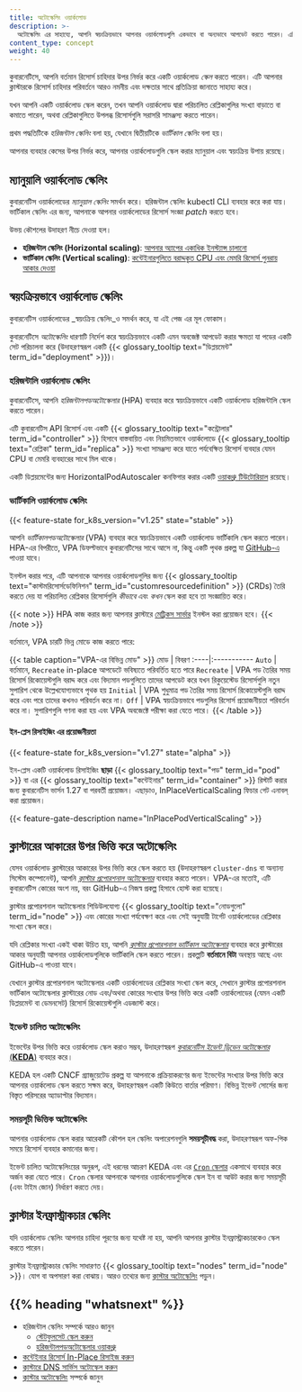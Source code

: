 ```yaml
---
title: অটোস্কেলিং ওয়ার্কলোড
description: >-
  অটোস্কেলিং এর সাহায্যে, আপনি স্বয়ংক্রিয়ভাবে আপনার ওয়ার্কলোডগুলি একভাবে বা অন্যভাবে আপডেট করতে পারেন। এটি আপনার ক্লাস্টারকে রিসোর্স চাহিদার পরিবর্তনে আরও নমনীয় এবং দক্ষতার সাথে প্রতিক্রিয়া জানাতে সাহায্য করে।
content_type: concept
weight: 40
---
```


<!-- overview -->

কুবারনেটিসে, আপনি বর্তমান রিসোর্স চাহিদার উপর নির্ভর করে একটি ওয়ার্কলোড _স্কেল_ করতে পারেন।
এটি আপনার ক্লাস্টারকে রিসোর্স চাহিদার পরিবর্তনে আরও নমনীয় এবং দক্ষতার সাথে প্রতিক্রিয়া জানাতে সাহায্য করে।

যখন আপনি একটি ওয়ার্কলোড স্কেল করেন, তখন আপনি ওয়ার্কলোড দ্বারা পরিচালিত রেপ্লিকাগুলির সংখ্যা বাড়াতে বা কমাতে পারেন,
অথবা রেপ্লিকাগুলিতে উপলব্ধ রিসোর্সগুলি সরাসরি সামঞ্জস্য করতে পারেন।

প্রথম পদ্ধতিটিকে _হরিজন্টাল স্কেলিং_ বলা হয়, যেখানে দ্বিতীয়টিকে 
_ভার্টিকাল স্কেলিং_ বলা হয়।

আপনার ব্যবহার কেসের উপর নির্ভর করে, আপনার ওয়ার্কলোডগুলি স্কেল করার ম্যানুয়াল এবং স্বয়ংক্রিয় উপায় রয়েছে।

<!-- body -->

## ম্যানুয়ালি ওয়ার্কলোড স্কেলিং

কুবারনেটিস ওয়ার্কলোডের _ম্যানুয়াল স্কেলিং_ সমর্থন করে। হরিজন্টাল স্কেলিং kubectl CLI ব্যবহার করে করা যায়।
ভার্টিকাল স্কেলিং এর জন্য, আপনাকে আপনার ওয়ার্কলোডের
রিসোর্স সংজ্ঞা _patch_ করতে হবে।

উভয় কৌশলের উদাহরণ নীচে দেওয়া হল।

- **হরিজন্টাল স্কেলিং (Horizontal scaling)**: [আপনার অ্যাপের একাধিক ইনস্ট্যান্স চালানো](/docs/tutorials/kubernetes-basics/scale/scale-intro/)
- **ভার্টিকাল স্কেলিং (Vertical scaling)**: [কন্টেইনারগুলিতে বরাদ্দকৃত CPU এবং মেমরি রিসোর্স পুনরায় আকার দেওয়া](/docs/tasks/configure-pod-container/resize-container-resources)

## স্বয়ংক্রিয়ভাবে ওয়ার্কলোড স্কেলিং

কুবারনেটিস ওয়ার্কলোডের _স্বয়ংক্রিয় স্কেলিং_ও সমর্থন করে, যা এই পেজ এর মূল ফোকাস।

কুবারনেটিসে _অটোস্কেলিং_ ধারণাটি নির্দেশ করে স্বয়ংক্রিয়ভাবে 
একটি এমন অবজেক্ট আপডেট করার ক্ষমতা যা
পডের একটি সেট পরিচালনা করে (উদাহরণস্বরূপ একটি {{< glossary_tooltip text="ডিপ্লয়মেন্ট" term_id="deployment" >}})।

### হরিজন্টালি ওয়ার্কলোড স্কেলিং

কুবারনেটিসে, আপনি _হরিজন্টালপডঅটোস্কেলার_ (HPA) ব্যবহার করে স্বয়ংক্রিয়ভাবে একটি ওয়ার্কলোড হরিজন্টালি স্কেল করতে পারেন।

এটি কুবারনেটিস API রিসোর্স এবং একটি {{< glossary_tooltip text="কন্ট্রোলার" term_id="controller" >}} হিসাবে বাস্তবায়িত
এবং নিয়মিতভাবে ওয়ার্কলোডে {{< glossary_tooltip text="রেপ্লিকা" term_id="replica" >}} সংখ্যা সামঞ্জস্য করে
যাতে পর্যবেক্ষিত রিসোর্স ব্যবহার যেমন CPU বা মেমরি ব্যবহারের সাথে মিল থাকে।

একটি ডিপ্লয়মেন্টের জন্য HorizontalPodAutoscaler কনফিগার করার একটি [ওয়াকথ্রু টিউটোরিয়াল](/docs/tasks/run-application/horizontal-pod-autoscale-walkthrough) রয়েছে।

### ভার্টিকালি ওয়ার্কলোড স্কেলিং

{{< feature-state for_k8s_version="v1.25" state="stable" >}}

আপনি _ভার্টিকালপডঅটোস্কেলার_ (VPA) ব্যবহার করে স্বয়ংক্রিয়ভাবে একটি ওয়ার্কলোড ভার্টিকালি স্কেল করতে পারেন।
HPA-এর বিপরীতে, VPA ডিফল্টভাবে কুবারনেটিসের সাথে আসে না, কিন্তু একটি পৃথক প্রকল্প
যা [GitHub-এ](https://github.com/kubernetes/autoscaler/tree/9f87b78df0f1d6e142234bb32e8acbd71295585a/vertical-pod-autoscaler) পাওয়া যাবে।

ইনস্টল করার পরে, এটি আপনাকে আপনার ওয়ার্কলোডগুলির জন্য {{< glossary_tooltip text="কাস্টমরিসোর্সডেফিনিশন" term_id="customresourcedefinition" >}}
(CRDs) তৈরি করতে দেয় যা পরিচালিত রেপ্লিকার রিসোর্সগুলি _কীভাবে_ এবং _কখন_ স্কেল করা হবে তা সংজ্ঞায়িত করে।

{{< note >}}
HPA কাজ করার জন্য আপনার ক্লাস্টারে [মেট্রিকস সার্ভার](https://github.com/kubernetes-sigs/metrics-server)
ইনস্টল করা প্রয়োজন হবে।
{{< /note >}}

বর্তমানে, VPA চারটি ভিন্ন মোডে কাজ করতে পারে:

{{< table caption="VPA-এর বিভিন্ন মোড" >}}
মোড | বিবরণ
:----|:-----------
`Auto` | বর্তমানে, `Recreate` in-place আপডেটে ভবিষ্যতে পরিবর্তিত হতে পারে
`Recreate` | VPA পড তৈরির সময় রিসোর্স রিকোয়েস্টগুলি বরাদ্দ করে এবং বিদ্যমান পডগুলিতে তাদের আপডেট করে যখন রিকুয়েস্টেড রিসোর্সগুলি নতুন সুপারিশ থেকে উল্লেখযোগ্যভাবে পৃথক হয়
`Initial` | VPA শুধুমাত্র পড তৈরির সময় রিসোর্স রিকোয়েস্টগুলি বরাদ্দ করে এবং পরে তাদের কখনও পরিবর্তন করে না।
`Off` | VPA স্বয়ংক্রিয়ভাবে পডগুলির রিসোর্স প্রয়োজনীয়তা পরিবর্তন করে না। সুপারিশগুলি গণনা করা হয় এবং VPA অবজেক্টে পরীক্ষা করা যেতে পারে।
{{< /table >}}

#### ইন-প্লেস রিসাইজিং এর প্রয়োজনীয়তা

{{< feature-state for_k8s_version="v1.27" state="alpha" >}}

ইন-প্লেস একটি ওয়ার্কলোড রিসাইজিং **ছাড়া** {{< glossary_tooltip text="পড" term_id="pod" >}} 
বা এর {{< glossary_tooltip text="কন্টেইনার" term_id="container" >}} রিস্টার্ট করার জন্য কুবারনেটিস ভার্সন 1.27 বা পরবর্তী প্রয়োজন।
এছাড়াও, InPlaceVerticalScaling ফিচার গেট এনাবল্ করা প্রয়োজন।

{{< feature-gate-description name="InPlacePodVerticalScaling" >}}

## ক্লাস্টারের আকারের উপর ভিত্তি করে অটোস্কেলিং

যেসব ওয়ার্কলোড ক্লাস্টারের আকারের উপর ভিত্তি করে স্কেল করতে হয় (উদাহরণস্বরূপ `cluster-dns` বা অন্যান্য সিস্টেম কম্পোনেন্ট), 
আপনি [_ক্লাস্টার প্রপোরশনাল অটোস্কেলার_](https://github.com/kubernetes-sigs/cluster-proportional-autoscaler) 
ব্যবহার করতে পারেন। VPA-এর মতোই, 
এটি কুবারনেটিস কোরের অংশ নয়, 
বরং GitHub-এ নিজস্ব প্রকল্প হিসাবে হোস্ট করা হয়েছে।

ক্লাস্টার প্রপোরশনাল অটোস্কেলার শিডিউলযোগ্য {{< glossary_tooltip text="নোডগুলো" term_id="node" >}}
এবং কোরের সংখ্যা পর্যবেক্ষণ করে এবং সেই অনুযায়ী টার্গেট ওয়ার্কলোডের রেপ্লিকার সংখ্যা স্কেল করে।

যদি রেপ্লিকার সংখ্যা একই থাকা উচিত হয়, 
আপনি [_ক্লাস্টার প্রপোরশনাল ভার্টিকাল অটোস্কেলার_](https://github.com/kubernetes-sigs/cluster-proportional-vertical-autoscaler) 
ব্যবহার করে ক্লাস্টারের আকার অনুযায়ী আপনার ওয়ার্কলোডগুলিকে ভার্টিকালি স্কেল করতে পারেন। প্রকল্পটি **বর্তমানে বিটা** অবস্থায় আছে এবং GitHub-এ পাওয়া যাবে।

যেখানে ক্লাস্টার প্রপোরশনাল অটোস্কেলার একটি ওয়ার্কলোডের রেপ্লিকার সংখ্যা স্কেল করে,
সেখানে ক্লাস্টার প্রপোরশনাল ভার্টিকাল অটোস্কেলার ক্লাস্টারের নোড এবং/অথবা কোরের 
সংখ্যার উপর ভিত্তি করে একটি ওয়ার্কলোডের (যেমন একটি ডিপ্লয়মেন্ট বা ডেমনসেট) রিসোর্স রিকোয়েস্টগুলি এডজাস্ট করে।

### ইভেন্ট চালিত অটোস্কেলিং

ইভেন্টের উপর ভিত্তি করে ওয়ার্কলোড স্কেল করাও সম্ভব, 
উদাহরণস্বরূপ [_কুবারনেটিস ইভেন্ট ড্রিভেন অটোস্কেলার_ (**KEDA**)](https://keda.sh/) ব্যবহার করে।

KEDA হল একটি CNCF গ্র্যাজুয়েটেড প্রকল্প যা আপনাকে প্রক্রিয়াকরণের জন্য ইভেন্টের সংখ্যার উপর
ভিত্তি করে আপনার ওয়ার্কলোড স্কেল করতে সক্ষম করে, উদাহরণস্বরূপ একটি কিউতে বার্তার পরিমাণ।
বিভিন্ন ইভেন্ট সোর্সের জন্য বিস্তৃত পরিসরের অ্যাডাপ্টার বিদ্যমান।

### সময়সূচী ভিত্তিক অটোস্কেলিং

আপনার ওয়ার্কলোড স্কেল করার আরেকটি কৌশল হল স্কেলিং 
অপারেশনগুলি **সময়সূচীবদ্ধ** করা, উদাহরণস্বরূপ অফ-পিক সময়ে রিসোর্স ব্যবহার কমানোর জন্য।

ইভেন্ট চালিত অটোস্কেলিংয়ের অনুরূপ, এই ধরনের আচরণ KEDA এবং
এর [`Cron` স্কেলার](https://keda.sh/docs/2.13/scalers/cron/) একসাথে ব্যবহার করে অর্জন করা যেতে পারে। 
`Cron` স্কেলার আপনাকে আপনার ওয়ার্কলোডগুলিকে স্কেল ইন বা আউট করার জন্য সময়সূচী (এবং টাইম জোন) নির্ধারণ করতে দেয়।

## ক্লাস্টার ইনফ্রাস্ট্রাকচার স্কেলিং

যদি ওয়ার্কলোড স্কেলিং আপনার চাহিদা পূরণের জন্য যথেষ্ট না হয়, আপনি আপনার ক্লাস্টার ইনফ্রাস্ট্রাকচারকেও স্কেল করতে পারেন।

ক্লাস্টার ইনফ্রাস্ট্রাকচার স্কেলিং সাধারণত {{< glossary_tooltip text="nodes" term_id="node" >}}। 
যোগ বা অপসারণ করা বোঝায়। 
আরও তথ্যের জন্য [ক্লাস্টার অটোস্কেলিং](/docs/concepts/cluster-administration/cluster-autoscaling/) পড়ুন।

## {{% heading "whatsnext" %}}

- হরিজন্টাল স্কেলিং সম্পর্কে আরও জানুন
  - [স্টেটফুলসেট স্কেল করুন](/docs/tasks/run-application/scale-stateful-set/)
  - [হরিজন্টালপডঅটোস্কেলার ওয়াকথ্রু](/docs/tasks/run-application/horizontal-pod-autoscale-walkthrough/)
- [কন্টেইনার রিসোর্স In-Place রিসাইজ করুন](/docs/tasks/configure-pod-container/resize-container-resources/)
- [ক্লাস্টারে DNS সার্ভিস অটোস্কেল করুন](/docs/tasks/administer-cluster/dns-horizontal-autoscaling/)
- [ক্লাস্টার অটোস্কেলিং](/docs/concepts/cluster-administration/cluster-autoscaling/) সম্পর্কে জানুন
